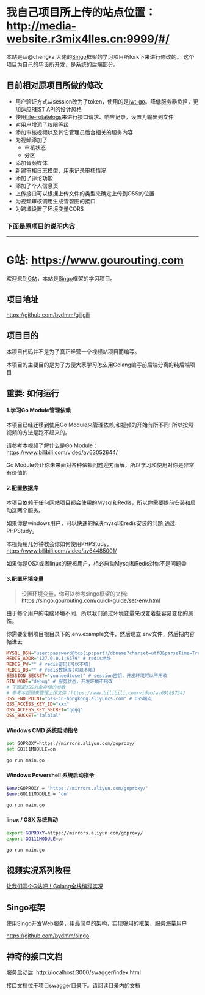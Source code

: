 # 我自己项目所上传的站点位置：http://media-website.r3mix4lles.cn:9999/#/
本站是从@chengka 大佬的[Singo](https://github.com/bydmm/singo)框架的学习项目所fork下来进行修改的。
这个项目为自己的毕设所开发，是系统的后端部分。
## 目前相对原项目所做的修改
+ 用户验证方式从session改为了token，使用的是[jwt-go](https://github.com/dgrijalva/jwt-go)。降低服务器负担，更加适应REST API的设计风格
+ 使用[file-rotatelogs](https://github.com/lestrrat-go/file-rotatelogs)来进行接口请求、响应记录，设置为输出到文件
+ 对用户增添了权限等级
+ 添加审核视频以及其它管理员后台相关的服务内容
+ 为视频添加了
    + 审核状态
    + 分区
+ 添加音频媒体
+ 新建审核日志模型，用来记录审核情况
+ 添加了评论功能
+ 添加了个人信息页
+ 上传接口可以根据上传文件的类型来确定上传到OSS的位置
+ 为视频审核调用生成雪碧图的接口
+ 为跨域设置了环境变量CORS
### 下面是原项目的说明内容
***

# G站: https://www.gourouting.com

欢迎来到[G站](www.gourouting.com)，本站是[Singo](https://github.com/bydmm/singo)框架的学习项目。

## 项目地址

https://github.com/bydmm/giligili

## 项目目的

本项目代码并不是为了真正经营一个视频站项目而编写。

本项目的主要目的是为了方便大家学习怎么用Golang编写前后端分离的纯后端项目

## 重要: 如何运行

#### 1.学习Go Module管理依赖

本项目已经迁移到使用Go Module来管理依赖,和视频的开始有所不同! 所以按照视频的方法是跑不起来的。

请参考本视频了解什么是Go Module：https://www.bilibili.com/video/av63052644/

Go Module会让你未来面对各种依赖问题迎刃而解，所以学习和使用对你是非常有价值的

#### 2.配置数据库

本项目依赖于任何网站项目都会使用的Mysql和Redis，所以你需要提前安装和启动这两个服务。

如果你是windows用户，可以快速的解决mysql和redis安装的问题,通过: PHPStudy。

本视频用几分钟教会你如何使用PHPStudy，https://www.bilibili.com/video/av64485001/

如果你是OSX或者linux的硬核用户，相必启动Mysql和Redis对你不是问题😁

#### 3.配置环境变量

> 设置环境变量，你可以参考singo框架的文档: https://singo.gourouting.com/quick-guide/set-env.html

由于每个用户的电脑环境不同，所以我们通过环境变量来改变着些容易变化的属性。

你需要复制项目根目录下的.env.example文件，然后建立.env文件，然后把内容帖进去

```ini
MYSQL_DSN="user:password@tcp(ip:port)/dbname?charset=utf8&parseTime=True&loc=Local" # mysql连接串
REDIS_ADDR="127.0.0.1:6379" # redis地址
REDIS_PW="" # redis密码(可以不填)
REDIS_DB="" # redis数据库(可以不填)
SESSION_SECRET="youneedtoset" # session密钥，开发环境可以不用改
GIN_MODE="debug" # 服务状态，开发环境不用改
# 下面是OSS对象存储的参数
# 参考本视频来管理上传文件：https://www.bilibili.com/video/av60189734/
OSS_END_POINT="oss-cn-hongkong.aliyuncs.com" # OSS端点
OSS_ACCESS_KEY_ID="xxx"
OSS_ACCESS_KEY_SECRET="qqqq"
OSS_BUCKET="lalalal"

```

#### Windows CMD 系统启动指令

```bash
set GOPROXY=https://mirrors.aliyun.com/goproxy/
set GO111MODULE=on

go run main.go
```

#### Windows Powershell 系统启动指令

```bash
$env:GOPROXY = 'https://mirrors.aliyun.com/goproxy/'
$env:GO111MODULE = 'on'

go run main.go
```

#### linux / OSX 系统启动

```bash
export GOPROXY=https://mirrors.aliyun.com/goproxy/
export GO111MODULE=on

go run main.go
```

## 视频实况系列教程

[让我们写个G站吧！Golang全栈编程实况](https://space.bilibili.com/10/channel/detail?cid=78794)

## Singo框架

使用Singo开发Web服务，用最简单的架构，实现够用的框架，服务海量用户

https://github.com/bydmm/singo

## 神奇的接口文档

服务启动后: http://localhost:3000/swagger/index.html

接口文档位于项目swagger目录下。请阅读目录内的文档
